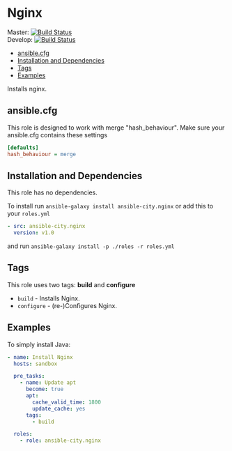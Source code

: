 # Nginx

Master: [![Build Status](https://travis-ci.org/ansible-city/nginx.svg?branch=master)](https://travis-ci.org/ansible-city/nginx)  
Develop: [![Build Status](https://travis-ci.org/ansible-city/nginx.svg?branch=develop)](https://travis-ci.org/ansible-city/nginx)

* [ansible.cfg](#ansible-cfg)
* [Installation and Dependencies](#installation-and-dependencies)
* [Tags](#tags)
* [Examples](#examples)

Installs nginx.




## ansible.cfg

This role is designed to work with merge "hash_behaviour". Make sure your
ansible.cfg contains these settings

```INI
[defaults]
hash_behaviour = merge
```




## Installation and Dependencies

This role has no dependencies.

To install run `ansible-galaxy install ansible-city.nginx` or add this to your
`roles.yml`

```YAML
- src: ansible-city.nginx
  version: v1.0
```

and run `ansible-galaxy install -p ./roles -r roles.yml`




## Tags

This role uses two tags: **build** and **configure**

* `build` - Installs Nginx.
* `configure` - (re-)Configures Nginx.




## Examples

To simply install Java:

```YAML
- name: Install Nginx
  hosts: sandbox

  pre_tasks:
    - name: Update apt
      become: true
      apt:
        cache_valid_time: 1800
        update_cache: yes
      tags:
        - build

  roles:
    - role: ansible-city.nginx
```
